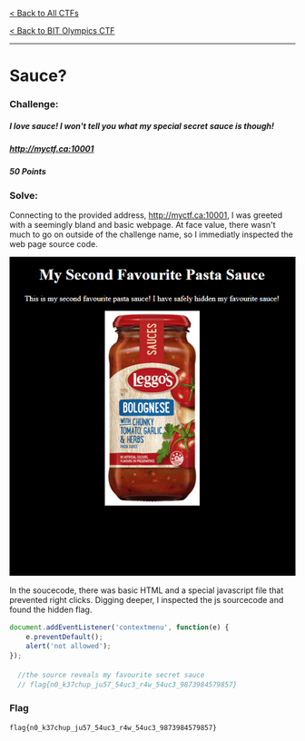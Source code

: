 [< Back to All CTFs](https://github.com/KrisLloyd/Python/tree/master/CTF#ctf-solves)

[< Back to BIT Olympics CTF](https://github.com/KrisLloyd/Python/tree/master/CTF#bit-olymipcs-march-2021)
***

# Sauce?

### Challenge:
##### I love sauce! I won't tell you what my special secret sauce is though!
##### http://myctf.ca:10001
##### 50 Points


### Solve:

Connecting to the provided address, http://myctf.ca:10001, I was greeted with a seemingly bland and basic webpage. At face value, there wasn't much to go on outside of the challenge name, so I immediatly inspected the web page source code.

![Webpage for Sauce Challenge](SauceMain.PNG)

In the soucecode, there was basic HTML and a special javascript file that prevented right clicks. Digging deeper, I inspected the js sourcecode and found the hidden flag.

```javascript
document.addEventListener('contextmenu', function(e) {
    e.preventDefault();
    alert('not allowed');
});

  //the source reveals my favourite secret sauce 
  // flag{n0_k37chup_ju57_54uc3_r4w_54uc3_9873984579857}
```


### Flag
```
flag{n0_k37chup_ju57_54uc3_r4w_54uc3_9873984579857}
```
